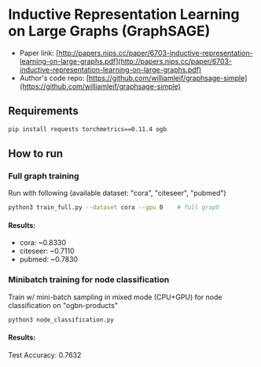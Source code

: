 Inductive Representation Learning on Large Graphs (GraphSAGE)
============

- Paper link: [http://papers.nips.cc/paper/6703-inductive-representation-learning-on-large-graphs.pdf](http://papers.nips.cc/paper/6703-inductive-representation-learning-on-large-graphs.pdf)
- Author's code repo: [https://github.com/williamleif/graphsage-simple](https://github.com/williamleif/graphsage-simple)

Requirements
------------

```bash
pip install requests torchmetrics==0.11.4 ogb
```

How to run
-------

### Full graph training

Run with following (available dataset: "cora", "citeseer", "pubmed")
```bash
python3 train_full.py --dataset cora --gpu 0    # full graph
```

#### Results:
* cora: ~0.8330
* citeseer: ~0.7110
* pubmed: ~0.7830


### Minibatch training for node classification

Train w/ mini-batch sampling in mixed mode (CPU+GPU) for node classification on "ogbn-products"

```bash
python3 node_classification.py
```

#### Results:
Test Accuracy: 0.7632
